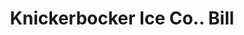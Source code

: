 ---
doi: 10.7916/D8XW5WWP
date_other: '1850'
date_other_textual: 1850-1859
form: printed ephemera
genre:
- Invoices
name:
- Knickerbocker Ice Co.
object_in_context_url: https://biggert.cul.columbia.edu/items/view/ave_biggert_01042
subject_hierarchical_geographic:
- New York, New York, United States
subject_name:
- Knickerbocker Ice Co.
title: Knickerbocker Ice Co.. Bill
sort_title: Knickerbocker Ice Co.. Bill
call_number: ave_biggert_01042
coordinates:
- 40.71277777777778,-74.00583333333333
pid: ave_biggert_01042
identifiers: ave_biggert_01042
thumbnail: https://derivativo-3.library.columbia.edu/iiif/2/ldpd:344453/full/!256,256/0/native.jpg
permalink: "/biggert/ave_biggert_01042/"
layout: iiif-image-page
---